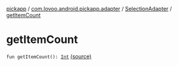[pickapp](../../index.md) / [com.lovoo.android.pickapp.adapter](../index.md) / [SelectionAdapter](index.md) / [getItemCount](./get-item-count.md)

# getItemCount

`fun getItemCount(): `[`Int`](https://kotlinlang.org/api/latest/jvm/stdlib/kotlin/-int/index.html) [(source)](https://github.com/lovoo/android-pickpic/blob/master/pickapp/pickapp/src/main/kotlin/com/lovoo/android/pickapp/adapter/SelectionAdapter.kt#L61)